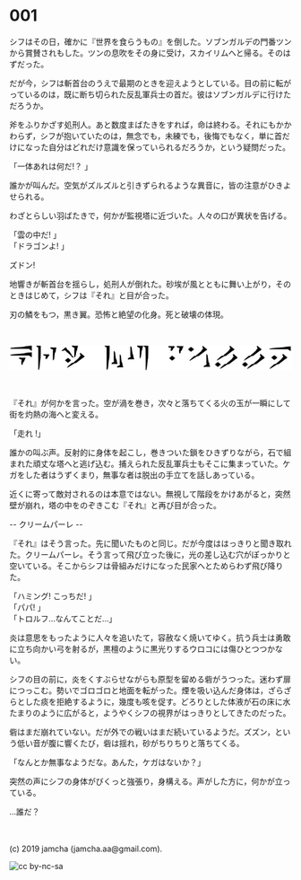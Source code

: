 

# 001

シフはその日，確かに『世界を食らうもの』を倒した。ソブンガルデの門番ツンから賞賛されもした。ツンの息吹をその身に受け，スカイリムへと帰る。そのはずだった。

だが今，シフは斬首台のうえで最期のときを迎えようとしている。目の前に転がっているのは，既に断ち切られた反乱軍兵士の首だ。彼はソブンガルデに行けただろうか。

斧をふりかざす処刑人。あと数度まばたきをすれば，命は終わる。それにもかかわらず，シフが抱いていたのは，無念でも，未練でも，後悔でもなく，単に首だけになった自分はどれだけ意識を保っていられるだろうか，という疑問だった。

「一体あれは何だ!？ 」

誰かが叫んだ。空気がズルズルと引きずられるような異音に，皆の注意がひきよせられる。

わざとらしい羽ばたきで，何かが監視塔に近づいた。人々の口が異状を告げる。

「雲の中だ! 」  
「ドラゴンよ! 」  

ズドン!

地響きが斬首台を揺らし，処刑人が倒れた。砂埃が風とともに舞い上がり，そのときはじめて，シフは『それ』と目が合った。

刃の鱗をもつ，黒き翼。恐怖と絶望の化身。死と破壊の体現。

<br>

![kriimupaalle](./img/title.png)

<br>

『それ』が何かを言った。空が渦を巻き，次々と落ちてくる火の玉が一瞬にして街を灼熱の海へと変える。

「走れ !」

誰かの叫ぶ声。反射的に身体を起こし，巻きついた鎖をひきずりながら，石で組まれた頑丈な塔へと逃げ込む。捕えられた反乱軍兵士もそこに集まっていた。ケガをした者はうずくまり，無事な者は脱出の手立てを話しあっている。

近くに寄って敵対されるのは本意ではない。無視して階段をかけあがると，突然壁が崩れ，塔の中をのぞきこむ『それ』と再び目が合った。

-- クリームパーレ --

『それ』はそう言った。先に聞いたものと同じ。だが今度ははっきりと聞き取れた。クリームパーレ。そう言って飛び立った後に，光の差し込む穴がぽっかりと空いている。そこからシフは骨組みだけになった民家へとためらわず飛び降りた。

「ハミング! こっちだ! 」  
「パパ! 」  
「トロルフ…なんてことだ…」  

炎は意思をもったように人々を追いたて，容赦なく焼いてゆく。抗う兵士は勇敢に立ち向かい弓を射るが，黒檀のように黒光りするウロコには傷ひとつつかない。

シフの目の前に，炎をくすぶらせながらも原型を留める砦がうつった。迷わず扉につっこむ。勢いでゴロゴロと地面を転がった。煙を吸い込んだ身体は，ざらざらとした痰を拒絶するように，幾度も咳を促す。どろりとした体液が石の床に水たまりのように広がると，ようやくシフの視界がはっきりとしてきたのだった。

砦はまだ崩れていない。だが外での戦いはまだ続いているようだ。ズズン，という低い音が腹に響くたび，砦は揺れ，砂がちりちりと落ちてくる。

「なんとか無事なようだな。あんた，ケガはないか？」

突然の声にシフの身体がびくっと強張り，身構える。声がした方に，何かが立っている。

…誰だ？

<br>
<br>
(c) 2019 jamcha (jamcha.aa@gmail.com).

![cc by-nc-sa](https://i.creativecommons.org/l/by-nc-sa/4.0/88x31.png)

